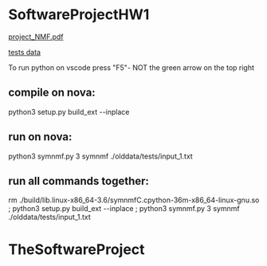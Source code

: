 # SoftwareProjectHW1

[project_NMF.pdf](https://github.com/Frostswing/TheSoftwareProject/files/12523480/project_NMF.pdf)

[tests data](https://docs.google.com/spreadsheets/d/1-6MauHUQOco9jXE3B6dBwO4hImGQSyMZbodNBbdyvIw/edit)

To run python on vscode press "F5"- NOT the green arrow on the top right

## compile on nova:

python3 setup.py build_ext --inplace

## run on nova:

python3 symnmf.py 3 symnmf ./olddata/tests/input_1.txt

## run all commands together:

rm ./build/lib.linux-x86_64-3.6/symnmfC.cpython-36m-x86_64-linux-gnu.so ; python3 setup.py build_ext --inplace ; python3 symnmf.py 3 symnmf ./olddata/tests/input_1.txt

# TheSoftwareProject
